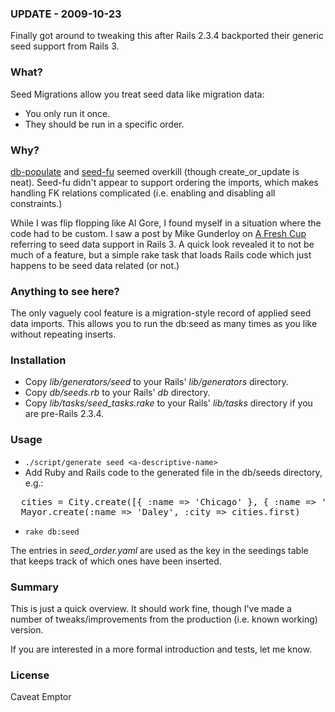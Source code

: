 ### UPDATE - 2009-10-23 ###
Finally got around to tweaking this after Rails 2.3.4 backported their generic seed support from Rails 3.

### What? ###

Seed Migrations allow you treat seed data like migration data:

- You only run it once.
- They should be run in a specific order.

### Why? ###

[db-populate](http://github.com/ffmike/db-populate/tree/master) and [seed-fu](http://github.com/mbleigh/seed-fu/tree/master) seemed overkill (though create\_or\_update is neat).  Seed-fu didn't appear to support ordering the imports, which makes handling FK relations complicated (i.e. enabling and disabling all constraints.)

While I was flip flopping like Al Gore, I found myself in a situation where the code had to be custom.  I saw a post by Mike Gunderloy on [A Fresh Cup](http://afreshcup.com/2009/05/11/seed-data-in-rails-3/) referring to seed data support in Rails 3.  A quick look revealed it to not be much of a feature, but a simple rake task that loads Rails code which just  happens to be seed data related (or not.)


### Anything to see here? ###

The only vaguely cool feature is a migration-style record of applied seed data imports.  This allows you to run the db:seed as many times as you like without repeating inserts.

### Installation ###

- Copy _lib/generators/seed_ to your Rails' _lib/generators_ directory.
- Copy _db/seeds.rb_ to your Rails' _db_ directory.
- Copy _lib/tasks/seed\_tasks.rake_ to your Rails' _lib/tasks_ directory if you are pre-Rails 2.3.4.

### Usage ###

- `./script/generate seed <a-descriptive-name>`
- Add Ruby and Rails code to the generated file in the db/seeds directory, e.g.:

<pre>
  cities = City.create([{ :name => 'Chicago' }, { :name => 'Copenhagen' }])
  Mayor.create(:name => 'Daley', :city => cities.first)
</pre>

- `rake db:seed`

The entries in _seed\_order.yaml_ are used as the key in the seedings table that keeps track of which ones have been inserted.

### Summary ###

This is just a quick overview.  It should work fine, though I've made a number of tweaks/improvements from the production (i.e. known working) version.

If you are interested in a more formal introduction and tests, let me know.

### License ###

Caveat Emptor
